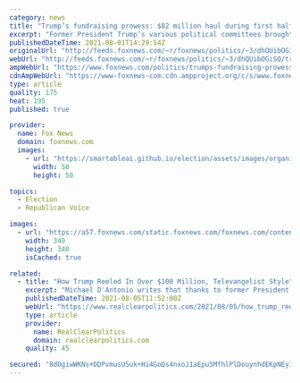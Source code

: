```yaml
---
category: news
title: "Trump’s fundraising prowess: $82 million haul during first half of 2021"
excerpt: "Former President Trump’s various political committees brought in a combined $82 million in fundraising during the first six months of 2021."
publishedDateTime: 2021-08-01T14:29:54Z
originalUrl: "http://feeds.foxnews.com/~r/foxnews/politics/~3/dhQUibOGiSQ/trumps-fundraising-prowess-82-million-haul-during-first-half-of-2021"
webUrl: "http://feeds.foxnews.com/~r/foxnews/politics/~3/dhQUibOGiSQ/trumps-fundraising-prowess-82-million-haul-during-first-half-of-2021"
ampWebUrl: "https://www.foxnews.com/politics/trumps-fundraising-prowess-82-million-haul-during-first-half-of-2021.amp"
cdnAmpWebUrl: "https://www-foxnews-com.cdn.ampproject.org/c/s/www.foxnews.com/politics/trumps-fundraising-prowess-82-million-haul-during-first-half-of-2021.amp"
type: article
quality: 175
heat: 195
published: true

provider:
  name: Fox News
  domain: foxnews.com
  images:
    - url: "https://smartableai.github.io/election/assets/images/organizations/foxnews.com-50x50.jpg"
      width: 50
      height: 50

topics:
  - Election
  - Republican Voice

images:
  - url: "https://a57.foxnews.com/static.foxnews.com/foxnews.com/content/uploads/2019/03/340/340/PaulSteinhauser.jpg?ve=1&tl=1"
    width: 340
    height: 340
    isCached: true

related:
  - title: "How Trump Reeled In Over $100 Million, Televangelist Style"
    excerpt: "Michael D'Antonio writes that thanks to former President Donald Trump channeling his inner televangelist and selling his supporters the hope of saving American politics, his political organizations are now sitting on nearly $102 million in donations."
    publishedDateTime: 2021-08-05T11:52:00Z
    webUrl: "https://www.realclearpolitics.com/2021/08/05/how_trump_reeled_in_over_100_million_televangelist_style_548723.html"
    type: article
    provider:
      name: RealClearPolitics
      domain: realclearpolitics.com
    quality: 45

secured: "8dOgiwWKNs+DDPvmusUSuk+Hi4GoQs4nxoJ1aEpu5MfhlPlDouynhdEKpNEyIg6u+t9cWT5Et3VPAV1Go8X5EEv4+gsP3p51ArZF7IAxOjSS7Nzs2sJnmWdHY1t7Za1jkm83qFbehNPKX25zAiHe9chLD7RXBdX3lc3mbvVRCL9Ek0OAle0C/E1JYBQ1Nl9bqwPgoqsJLugXrGJo7QmHcU0W0nQepmPP3NBHnoZv+CZyen0t043pXfTiD3SVOD+MtQGvAsRPjc4v+6dkq6WcCkMXfgKNbI8C4Dk/JJqMWovGqRhQU0+pw1N3dMDPs5kHNN+deMMBXLzotEBXwHLvBSNh+mhx9KbxuCODMGvE2pg=;yYQhrwaJwu3pMj4BzbbsEw=="
---
```


